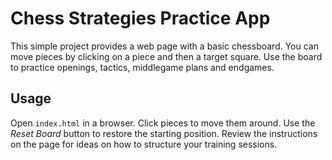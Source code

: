 # Chess Strategies Practice App

This simple project provides a web page with a basic chessboard. You can move pieces by clicking on a piece and then a target square. Use the board to practice openings, tactics, middlegame plans and endgames.

## Usage

Open `index.html` in a browser. Click pieces to move them around. Use the *Reset Board* button to restore the starting position. Review the instructions on the page for ideas on how to structure your training sessions.
